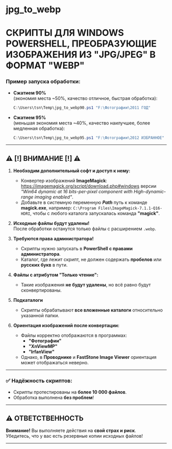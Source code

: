 # jpg_to_webp
# СКРИПТЫ ДЛЯ WINDOWS POWERSHELL, ПРЕОБРАЗУЮЩИЕ ИЗОБРАЖЕНИЯ ИЗ "JPG/JPEG" В ФОРМАТ "WEBP"

### Пример запуска обработки:
- **Сжатием 90%**  
  (экономия места ~50%, качество отличное, быстрая обработка):  
  ```powershell
  C:\Users\tsn\Temp\jpg_to_webp90.ps1 "F:\Фотографии\2011 ГОД"
  ```

- **Сжатием 95%**  
  (меньшая экономия места ~40%, качество наилучшее, более медленная обработка):  
  ```powershell
  C:\Users\tsn\Temp\jpg_to_webp95.ps1 "F:\Фотографии\2012 ИЗБРАННОЕ"
  ```

---

## ⚠️ [!] ВНИМАНИЕ [!] ⚠️

1. **Необходим дополнительный софт и доступ к нему:**  
   - Конвертер изображений **ImageMagick**: https://imagemagick.org/script/download.php#windows версии *"Win64 dynamic at 16 bits-per-pixel component with High-dynamic-range imaging enabled"*.
   - Добавьте в системную переменную ***Path*** путь к команде **magick.exe**, например: ``C:\Program Files\ImageMagick-7.1.1-Q16-HDRI``, 
     чтобы с любого каталога запускалась команда **"magick"**.

2. **Исходные файлы будут удалены!**  
   После обработки останутся только файлы с расширением `.webp`.

3. **Требуются права администратора!**  
   - Скрипты нужно запускать в **PowerShell с правами администратора**.  
   - Каталог, где лежит скрипт, не должен содержать **пробелов** или **русских букв** в пути.

4. **Файлы с атрибутом "Только чтение":**  
   - Такие изображения **не будут удалены**, но всё равно будут сконвертированы.

5. **Подкаталоги**  
   - Скрипты обрабатывают **все вложенные каталоги** относительно указанной папки.
 
6. **Ориентация изображений после конвертации:**  
   - Файлы корректно отображаются в программах:  
     - **"Фотографии"**  
     - **"XnViewMP"**  
     - **"IrfanView"**  
   - Однако, в **Проводнике** и **FastStone Image Viewer** ориентация может отображаться неверно.

---

### ✅ Надёжность скриптов:
- Скрипты протестированы на **более 10 000 файлов**.  
- Обработка выполнена **без проблем**!  

---

## ⚠️ ОТВЕТСТВЕННОСТЬ
**Внимание!** Вы выполняете действия на **свой страх и риск**.  
Убедитесь, что у вас есть резервные копии исходных файлов!

---
